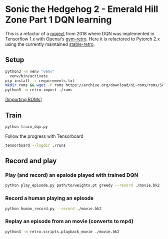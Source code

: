 # Sonic the Hedgehog 2 - Emerald Hill Zone Part 1 DQN learning
This is a refactor of a [project](https://github.com/EythorE/sonic2_reinforcement_learning) from 2018 where DQN was implemented in Tensorflow 1.x with Openai's [gym-retro](https://github.com/openai/retro). Here it is refactored to Pytorch 2.x using the currently maintained [stable-retro](https://github.com/Farama-Foundation/stable-retro/).

## Setup
```bash
python3 -m venv "venv"
. venv/bin/activate
pip install -r requirements.txt
mkdir roms && wget -P roms https://archive.org/download/ni-roms/roms/Sega%20-%20Mega%20Drive%20-%20Genesis.zip/Sonic%20The%20Hedgehog%202%20%28World%29%20%28Rev%20A%29.zip
python3 -m retro.import ./roms 
```
[[Importing ROMs]](https://stable-retro.farama.org/getting_started/#importing-roms)


## Train
```bash
python train_dqn.py
```
Follow the progress with Tensorboard
```bash
tensorboard --logdir ./runs
```


## Record and play
### Play (and record) an epsiode played with trained DQN
```bash
python play_episode.py path/to/weights.pt greedy --record ./movie.bk2
```
### Record a human playing an episode
```bash
python human_record.py --record ./movie.bk2
```
### Replay an episode from an movie (converts to mp4)
```bash
python3 -m retro.scripts.playback_movie ./movie.bk2
```

